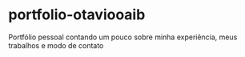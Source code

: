 # portfolio-otaviooaib
Portfólio pessoal contando um pouco sobre minha experiência, meus trabalhos e modo de contato
